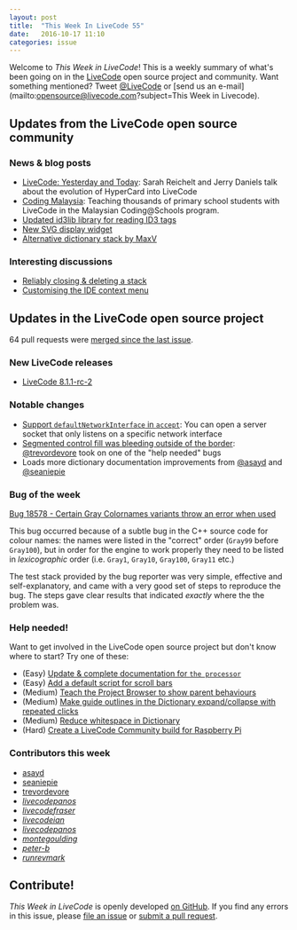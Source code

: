 ```yaml
---
layout: post
title:  "This Week In LiveCode 55"
date:   2016-10-17 11:10
categories: issue
---
```


Welcome to *This Week in LiveCode*!  This is a weekly summary of what's been
going on in the [LiveCode](https://livecode.com/) open source project and
community.  Want something mentioned?  Tweet
[@LiveCode](https://twitter.com/LiveCode) or
[send us an e-mail](mailto:opensource@livecode.com?subject=This Week in Livecode).

## Updates from the LiveCode open source community

### News & blog posts

- [LiveCode: Yesterday and Today](https://zcast.co/player/jyBjle2QnD): Sarah
  Reichelt and Jerry Daniels talk about the evolution of HyperCard into LiveCode
- [Coding Malaysia](https://livecode.com/coding-malaysia/): Teaching thousands
  of primary school students with LiveCode in the Malaysian Coding@Schools
  program.
- [Updated id3lib library for reading ID3 tags](https://github.com/PaulMcClernan/id3lib)
- [New SVG display widget](http://forums.livecode.com/viewtopic.php?f=93&t=27811&p=147279#p147279)
- [Alternative dictionary stack by MaxV](https://www.facebook.com/groups/livecodeusers/permalink/1139452462760269/)

### Interesting discussions

- [Reliably closing & deleting a stack](https://www.mail-archive.com/use-livecode@lists.runrev.com/msg79385.html)
- [Customising the IDE context menu](https://www.mail-archive.com/use-livecode@lists.runrev.com/msg79295.html)

## Updates in the LiveCode open source project

64 pull requests were [merged since the last issue](https://github.com/search?utf8=%E2%9C%93&q=org%3Alivecode+is%3Apublic+is%3Apr+is%3Amerged+merged%3A2016-10-10..2016-10-16&type=Issues&ref=searchresults).

### New LiveCode releases

- [LiveCode 8.1.1-rc-2](https://downloads.livecode.com/livecode/#8_1_1)

### Notable changes

- [Support `defaultNetworkInterface` in `accept`](https://github.com/livecode/livecode/pull/4751):
  You can open a server socket that only listens on a specific network interface
- [Segmented control fill was bleeding outside of the border](https://github.com/livecode/livecode/pull/4730):
  [@trevordevore](https://github.com/trevordevore) took on one of the "help
  needed" bugs
- Loads more dictionary documentation improvements from
  [@asayd](https://github.com/asayd) and
  [@seaniepie](https://github.com/seaniepie)

### Bug of the week

[Bug 18578 - Certain Gray Colornames variants throw an error when used](http://quality.livecode.com/show_bug.cgi?id=18578)

This bug occurred because of a subtle bug in the C++ source code for colour
names: the names were listed in the "correct" order (`Gray99` before `Gray100`),
but in order for the engine to work properly they need to be listed in
_lexicographic_ order (i.e. `Gray1`, `Gray10`, `Gray100`, `Gray11` etc.)

The test stack provided by the bug reporter was very simple, effective and
self-explanatory, and came with a very good set of steps to reproduce the bug.
The steps gave clear results that indicated _exactly_ where the the problem was.

### Help needed!

Want to get involved in the LiveCode open source project but don't know where
to start?  Try one of these:

- (Easy) [Update & complete documentation for `the processor`](http://quality.livecode.com/show_bug.cgi?id=17974)
- (Easy) [Add a default script for scroll bars](http://quality.livecode.com/show_bug.cgi?id=17975)
- (Medium) [Teach the Project Browser to show parent behaviours](http://quality.livecode.com/show_bug.cgi?id=18176)
- (Medium) [Make guide outlines in the Dictionary expand/collapse with repeated clicks](http://quality.livecode.com/show_bug.cgi?id=18184)
- (Medium) [Reduce whitespace in Dictionary](http://quality.livecode.com/show_bug.cgi?id=18278)
- (Hard) [Create a LiveCode Community build for Raspberry Pi](http://forums.livecode.com/viewtopic.php?f=76&t=27912)

### Contributors this week

- [asayd](https://github.com/asayd)
- [seaniepie](https://github.com/seaniepie)
- [trevordevore](https://github.com/trevordevore)
- *[livecodepanos](https://github.com/livecodeali)*
- *[livecodefraser](https://github.com/livecodefraser)*
- *[livecodeian](https://github.com/livecodeian)*
- *[livecodepanos](https://github.com/livecodepanos)*
- *[montegoulding](https://github.com/montegoulding)*
- *[peter-b](https://github.com/peter-b)*
- *[runrevmark](https://github.com/runrevmark)*

<!--
## Upcoming events
-->

## Contribute!

*This Week in LiveCode* is openly developed
[on GitHub](https://github.com/livecode/this-week-in-livecode).
If you find any errors in this issue, please
[file an issue](https://github.com/livecode/this-week-in-livecode/issues) or
[submit a pull request](https://github.com/livecode/this-week-in-livecode/pulls).

